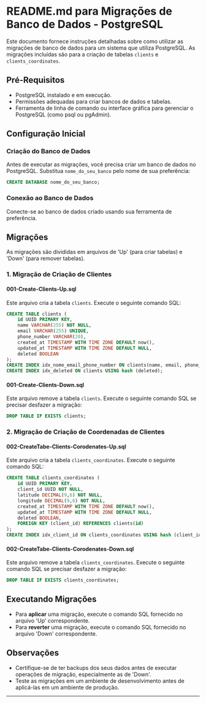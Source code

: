 
# README.md para Migrações de Banco de Dados - PostgreSQL

Este documento fornece instruções detalhadas sobre como utilizar as migrações de banco de dados para um sistema que utiliza PostgreSQL. As migrações incluídas são para a criação de tabelas `clients` e `clients_coordinates`.

## Pré-Requisitos

- PostgreSQL instalado e em execução.
- Permissões adequadas para criar bancos de dados e tabelas.
- Ferramenta de linha de comando ou interface gráfica para gerenciar o PostgreSQL (como psql ou pgAdmin).

## Configuração Inicial

### Criação do Banco de Dados

Antes de executar as migrações, você precisa criar um banco de dados no PostgreSQL. Substitua `nome_do_seu_banco` pelo nome de sua preferência:

```sql
CREATE DATABASE nome_do_seu_banco;
```

### Conexão ao Banco de Dados

Conecte-se ao banco de dados criado usando sua ferramenta de preferência.

## Migrações

As migrações são divididas em arquivos de 'Up' (para criar tabelas) e 'Down' (para remover tabelas).

### 1. Migração de Criação de Clientes

#### 001-Create-Clients-Up.sql

Este arquivo cria a tabela `clients`. Execute o seguinte comando SQL:

```sql
CREATE TABLE clients (
    id UUID PRIMARY KEY,
    name VARCHAR(255) NOT NULL,
    email VARCHAR(255) UNIQUE,
    phone_number VARCHAR(20),
    created_at TIMESTAMP WITH TIME ZONE DEFAULT now(),
    updated_at TIMESTAMP WITH TIME ZONE DEFAULT NULL,
    deleted BOOLEAN
);
CREATE INDEX idx_nome_email_phone_number ON clients(name, email, phone_number);
CREATE INDEX idx_deleted ON clients USING hash (deleted);
```

#### 001-Create-Clients-Down.sql

Este arquivo remove a tabela `clients`. Execute o seguinte comando SQL se precisar desfazer a migração:

```sql
DROP TABLE IF EXISTS clients;
```

### 2. Migração de Criação de Coordenadas de Clientes

#### 002-CreateTabe-Clients-Corodenates-Up.sql

Este arquivo cria a tabela `clients_coordinates`. Execute o seguinte comando SQL:

```sql
CREATE TABLE clients_coordinates (
    id UUID PRIMARY KEY,
    client_id UUID NOT NULL,
    latitude DECIMAL(9,6) NOT NULL,
    longitude DECIMAL(9,6) NOT NULL,
    created_at TIMESTAMP WITH TIME ZONE DEFAULT now(),
    updated_at TIMESTAMP WITH TIME ZONE DEFAULT NULL,
    deleted BOOLEAN,
    FOREIGN KEY (client_id) REFERENCES clients(id)
);
CREATE INDEX idx_client_id ON clients_coordinates USING hash (client_id);
```

#### 002-CreateTabe-Clients-Corodenates-Down.sql

Este arquivo remove a tabela `clients_coordinates`. Execute o seguinte comando SQL se precisar desfazer a migração:

```sql
DROP TABLE IF EXISTS clients_coordinates;
```

## Executando Migrações

- Para **aplicar** uma migração, execute o comando SQL fornecido no arquivo 'Up' correspondente.
- Para **reverter** uma migração, execute o comando SQL fornecido no arquivo 'Down' correspondente.

## Observações

- Certifique-se de ter backups dos seus dados antes de executar operações de migração, especialmente as de 'Down'.
- Teste as migrações em um ambiente de desenvolvimento antes de aplicá-las em um ambiente de produção.

---


